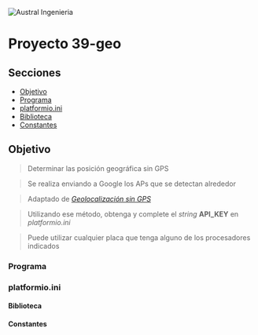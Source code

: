 

![Austral Ingenieria](https://encrypted-tbn0.gstatic.com/images?q=tbn%3AANd9GcQooGo7vQn4t9-6Bt46qZF-UY4_QFpYOeh7kVWzwpr_lbLr5wka)


# Proyecto 39-geo



## Secciones

- [Objetivo](#objetivo)
- [Programa](#programa)
- [platformio.ini](#platformio.ini)
- [Biblioteca](#biblioteca)
- [Constantes](#constantes)


## Objetivo

>   Determinar las posición geográfica sin GPS

>   Se realiza enviando a Google los APs que se detectan alrededor

>   Adaptado de [_Geolocalización sin GPS_](https://programarfacil.com/blog/arduino-blog/geolocalizacion-wifi-arduino-nodemcu)

>   Utilizando ese método, obtenga y complete el _string_ __API_KEY__ en _platformio.ini_

>   Puede utilizar cualquier placa que tenga  alguno de los procesadores indicados

### Programa

<!--
    Aquí explicación sobre el programa
-->

### platformio.ini

<!--
    Aquí explicación sobre la configuración en platformio.ini
-->

#### Biblioteca

<!--
    Uso y configuración de bibliotecas
-->

#### Constantes

<!--
    Constantes usadas en el programa y su definición
-->

